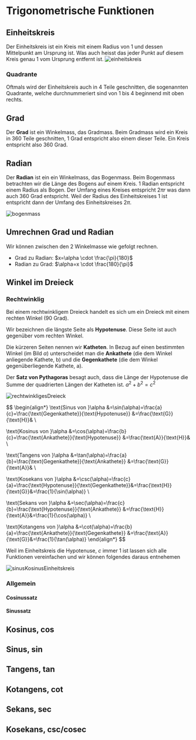 # Trigonometrische Funktionen

## Einheitskreis

Der Einheitskreis ist ein Kreis mit einem Radius von 1 und dessen Mittelpunkt am Ursprung ist. Was auch heisst das jeder Punkt auf diesem Kreis genau 1 vom Ursprung entfernt ist.
![einheitskreis](/img/maths/einheitskreis.png)

### Quadrante

Oftmals wird der Einheitskreis auch in 4 Teile geschnitten, die sogenannten Quadrante, welche durchnummeriert sind von 1 bis 4 beginnend mit oben rechts.

## Grad

Der **Grad** ist ein Winkelmass, das Gradmass. Beim Gradmass wird ein Kreis in 360 Teile geschnitten, 1 Grad entspricht also einem dieser Teile. Ein Kreis entspricht also 360 Grad.

## Radian

Der **Radian** ist ein ein Winkelmass, das Bogenmass. Beim Bogenmass betrachten wir die Länge des Bogens auf einem Kreis. 1 Radian entspricht einem Radius als Bogen. Der Umfang eines Kreises entspricht $2\pi r$  was dann auch 360 Grad entspricht. Weil der Radius des Einheitskreises 1 ist entspricht dann der Umfang des Einheitskreises $2\pi$.

![bogenmass](/img/maths/bogenmass.png)

## Umrechnen Grad und Radian

Wir können zwischen den 2 Winkelmasse wie gefolgt rechnen.

- Grad zu Radian: $x=\alpha \cdot \frac{\pi}{180}$
- Radian zu Grad: $\alpha=x \cdot \frac{180}{\pi}$

## Winkel im Dreieck

### Rechtwinklig

Bei einem rechtwinkligem Dreieck handelt es sich um ein Dreieck mit einem rechten Winkel (90 Grad).

Wir bezeichnen die längste Seite als **Hypotenuse**. Diese Seite ist auch gegenüber vom rechten Winkel.

Die kürzeren Seiten nennen wir **Katheten**. In Bezug auf einen bestimmten Winkel (im Bild $\alpha$) unterscheidet man die **Ankathete** (die dem Winkel anliegende Kathete, b) und die **Gegenkathete** (die dem Winkel gegenüberliegende Kathete, a).

Der **Satz von Pythagoras** besagt auch, dass die Länge der Hypotenuse die Summe der quadrierten Längen der Katheten ist. $a^2 + b^2=c^2$

![rechtwinkligesDreieck](/img/maths/rechtwinkligesDreieck.png)

$$
\begin{align*}
\text{Sinus von }\alpha &=\sin(\alpha)=\frac{a}{c}=\frac{\text{Gegenkathete}}{\text{Hypotenuse}} &=\frac{\text{G}}{\text{H}}& \\

\text{Kosinus von }\alpha &=\cos(\alpha)=\frac{b}{c}=\frac{\text{Ankathete}}{\text{Hypotenuse}} &=\frac{\text{A}}{\text{H}}& \\

\text{Tangens von }\alpha &=\tan(\alpha)=\frac{a}{b}=\frac{\text{Gegenkathete}}{\text{Ankathete}} &=\frac{\text{G}}{\text{A}}& \\

\text{Kosekans von }\alpha &=\csc(\alpha)=\frac{c}{a}=\frac{\text{Hypotenuse}}{\text{Gegenkathete}}&=\frac{\text{H}}{\text{G}}&=\frac{1}{\sin(\alpha)} \\

\text{Sekans von }\alpha &=\sec(\alpha)=\frac{c}{b}=\frac{\text{Hypotenuse}}{\text{Ankathete}} &=\frac{\text{H}}{\text{A}}&=\frac{1}{\cos(\alpha)} \\

\text{Kotangens von }\alpha &=\cot(\alpha)=\frac{b}{a}=\frac{\text{Ankathete}}{\text{Gegenkathete}} &=\frac{\text{A}}{\text{G}}&=\frac{1}{\tan(\alpha)}
\end{align*}
$$

Weil im Einheitskreis die Hypotenuse, $c$ immer 1 ist lassen sich alle Funktionen vereinfachen und wir können folgendes daraus entnehemen

![sinusKosinusEinheitskreis](/img/maths/sinusKosinusEinheitskreis.png)

### Allgemein

#### Cosinussatz

#### Sinussatz

## Kosinus, cos

## Sinus, sin

## Tangens, tan

## Kotangens, cot

## Sekans, sec

## Kosekans, csc/cosec
